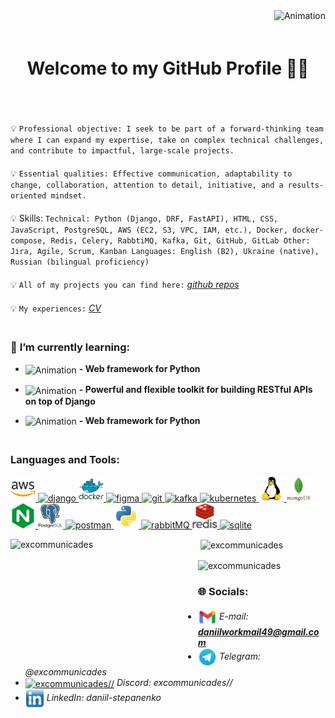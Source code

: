 <img align="right" alt="Animation" src="https://external-content.duckduckgo.com/iu/?u=https%3A%2F%2Fuser-images.githubusercontent.com%2F90236635%2F232446433-d5540fa2-fe28-4bb8-b929-cdb51fe61336.gif&f=1&nofb=1&ipt=da36dbd1ba6a13924326af9ff65e9d780ef09fd5b525f40f64de854df4e086c5&ipo=images"> 
<br>ㅤ<br>
<h1 align="center" height="300px">Welcome to my GitHub Profile 🧛🏻</h1>
<br>ㅤ<br>
 
💡 ```Professional objective: I seek to be part of a forward-thinking team where I can expand my expertise, take on complex technical challenges, and contribute to impactful, large-scale projects.```
<br>ㅤ<br>
💡 ```Essential qualities: Effective communication, adaptability to change, collaboration, attention to detail, initiative, and a results-oriented mindset.```
<br>ㅤ<br>
💡 Skills: ```Technical: Python (Django, DRF, FastAPI), HTML, CSS, JavaScript, PostgreSQL, AWS (EC2, S3, VPC, IAM, etc.), Docker, docker-compose, Redis, Celery, RabbtiMQ, Kafka, Git, GitHub, GitLab Other: Jira, Agile, Scrum, Kanban Languages: English (B2), Ukraine (native), Russian (bilingual proficiency)```
<br>ㅤ<br>
💡 ```All of my projects you can find here:``` [*github repos*](https://github.com/excommunicades?tab=repositories)
<br>ㅤ<br>
💡 ```My experiences:``` [*CV*](https://drive.google.com/file/d/1yA-mlxJBpLMia_-88seJFIhD49d1Wxgv/view?usp=sharing)
<br>ㅤ<br>

### 🧐 **I’m currently learning**:

- <img align="center" width="150px" alt="Animation" src="https://external-content.duckduckgo.com/iu/?u=https%3A%2F%2Fmaxmautner.com%2Fpublic%2Fimages%2Fdjango.gif&f=1&nofb=1&ipt=4add1f444890996a907f940a8bade5cc41ac4fdff7ad740a3e0025b46905c966&ipo=images"> **- Web framework for Python**

- <img align="center" width="150px" alt="Animation" src="https://external-content.duckduckgo.com/iu/?u=https%3A%2F%2Fcms-assets.tutsplus.com%2Fuploads%2Fusers%2F45%2Fposts%2F19786%2Fpreview_image%2Fdjango-rest-framework-wide-retina-preview.gif&f=1&nofb=1&ipt=b1f027bb3200f86c0910379f0ebcee4d065e1e3085b13fc3a4b08570d0799a2e&ipo=images"> **- Powerful and flexible toolkit for building RESTful APIs on top of Django**

- <img align="center" width="150px" alt="Animation" src="https://external-content.duckduckgo.com/iu/?u=https%3A%2F%2Fwww.simplilearn.com%2Fice9%2Ffree_resources_article_thumb%2FFastAPI_b.jpg&f=1&nofb=1&ipt=c0843b80e962cfa69884cb7e8455921cc802ea13b16caf4b92a42908fd3bc38f&ipo=images"> **- Web framework for Python**
<br>ㅤ<br>

<h3 align="left">Languages and Tools:</h3>
<p align="left"> <a href="https://aws.amazon.com" target="_blank" rel="noreferrer"> <img src="https://raw.githubusercontent.com/devicons/devicon/master/icons/amazonwebservices/amazonwebservices-original-wordmark.svg" alt="aws" width="40" height="40"/> </a> <a href="https://www.djangoproject.com/" target="_blank" rel="noreferrer"> <img src="https://cdn.worldvectorlogo.com/logos/django.svg" alt="django" width="40" height="40"/> </a> <a href="https://www.docker.com/" target="_blank" rel="noreferrer"> <img src="https://raw.githubusercontent.com/devicons/devicon/master/icons/docker/docker-original-wordmark.svg" alt="docker" width="40" height="40"/> </a> <a href="https://www.figma.com/" target="_blank" rel="noreferrer"> <img src="https://www.vectorlogo.zone/logos/figma/figma-icon.svg" alt="figma" width="40" height="40"/> </a> <a href="https://git-scm.com/" target="_blank" rel="noreferrer"> <img src="https://www.vectorlogo.zone/logos/git-scm/git-scm-icon.svg" alt="git" width="40" height="40"/> </a> <a href="https://kafka.apache.org/" target="_blank" rel="noreferrer"> <img src="https://www.vectorlogo.zone/logos/apache_kafka/apache_kafka-icon.svg" alt="kafka" width="40" height="40"/> </a> <a href="https://kubernetes.io" target="_blank" rel="noreferrer"> <img src="https://www.vectorlogo.zone/logos/kubernetes/kubernetes-icon.svg" alt="kubernetes" width="40" height="40"/> </a> <a href="https://www.linux.org/" target="_blank" rel="noreferrer"> <img src="https://raw.githubusercontent.com/devicons/devicon/master/icons/linux/linux-original.svg" alt="linux" width="40" height="40"/> </a> <a href="https://www.mongodb.com/" target="_blank" rel="noreferrer"> <img src="https://raw.githubusercontent.com/devicons/devicon/master/icons/mongodb/mongodb-original-wordmark.svg" alt="mongodb" width="40" height="40"/> </a> <a href="https://www.nginx.com" target="_blank" rel="noreferrer"> <img src="https://raw.githubusercontent.com/devicons/devicon/master/icons/nginx/nginx-original.svg" alt="nginx" width="40" height="40"/> </a> <a href="https://www.postgresql.org" target="_blank" rel="noreferrer"> <img src="https://raw.githubusercontent.com/devicons/devicon/master/icons/postgresql/postgresql-original-wordmark.svg" alt="postgresql" width="40" height="40"/> </a> <a href="https://postman.com" target="_blank" rel="noreferrer"> <img src="https://www.vectorlogo.zone/logos/getpostman/getpostman-icon.svg" alt="postman" width="40" height="40"/> </a> <a href="https://www.python.org" target="_blank" rel="noreferrer"> <img src="https://raw.githubusercontent.com/devicons/devicon/master/icons/python/python-original.svg" alt="python" width="40" height="40"/> </a> <a href="https://www.rabbitmq.com" target="_blank" rel="noreferrer"> <img src="https://www.vectorlogo.zone/logos/rabbitmq/rabbitmq-icon.svg" alt="rabbitMQ" width="40" height="40"/> </a> <a href="https://redis.io" target="_blank" rel="noreferrer"> <img src="https://raw.githubusercontent.com/devicons/devicon/master/icons/redis/redis-original-wordmark.svg" alt="redis" width="40" height="40"/> </a> <a href="https://www.sqlite.org/" target="_blank" rel="noreferrer"> <img src="https://www.vectorlogo.zone/logos/sqlite/sqlite-icon.svg" alt="sqlite" width="40" height="40"/> </a> </p>
<p><img align="left" src="https://github-readme-stats.vercel.app/api/top-langs?username=excommunicades&show_icons=true&locale=en&layout=compact&theme=dark" alt="excommunicades" width="300px" height='200px'/></p>

<p>&nbsp;<img align="center" src="https://github-readme-stats.vercel.app/api?username=excommunicades&show_icons=true&locale=en&theme=dark" alt="excommunicades" width="350px" height='200px'/></p>

<p><img align="center" src="https://github-readme-streak-stats.herokuapp.com/?user=excommunicades&theme=dark" alt="excommunicades" width="670px"/></p>

### 🌐 **Socials**:
  -  <a href="https://discord.gg/excommunicades//" target="blank"><img width="30px" align="center" src="https://github.com/excommunicades/excommunicades/blob/main/gmail.png" alt="excommunicades//" height="30" width="40" /></a> *E-mail: **daniilworkmail49@gmail.com***
  -  <a href="https://t.me/excommunicades" target="blank"><img width="30px" align="center" src="https://github.com/excommunicades/excommunicades/blob/main/telegram.png" alt="excommunicades//" height="30" width="40" /></a> *Telegram: @excommunicades*
  -  <a href="https://discord.gg/excommunicades//" target="blank"><img width="30px" align="center" src="https://raw.githubusercontent.com/rahuldkjain/github-profile-readme-generator/master/src/images/icons/Social/discord.svg" alt="excommunicades//" height="30" width="40" /></a> *Discord: excommunicades//*
  -  <a href="https://www.linkedin.com/in/daniil-stepanenko/" target="blank"><img width="30px" align="center" src="https://github.com/excommunicades/excommunicades/blob/main/linkedin.png" alt="excommunicades//" height="30" width="40" /></a> *LinkedIn: daniil-stepanenko*

